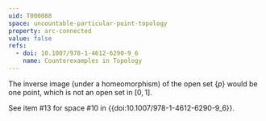 ```yaml
---
uid: T000088
space: uncountable-particular-point-topology
property: arc-connected
value: false
refs:
  - doi: 10.1007/978-1-4612-6290-9_6
    name: Counterexamples in Topology
---
```

The inverse image (under a homeomorphism) of the open set $\{p\}$ would be one point, which is not an open set in $[0,1]$.

See item #13 for space #10 in {{doi:10.1007/978-1-4612-6290-9_6}}.
